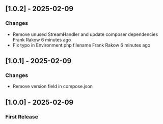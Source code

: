 ## [1.0.2] - 2025-02-09

### Changes
- Remove unused StreamHandler and update composer dependencies Frank Rakow 6 minutes ago
- Fix typo in Environment.php filename Frank Rakow 6 minutes ago

## [1.0.1] - 2025-02-09

### Changes
- Remove version field in compose.json

## [1.0.0] - 2025-02-09

### First Release

